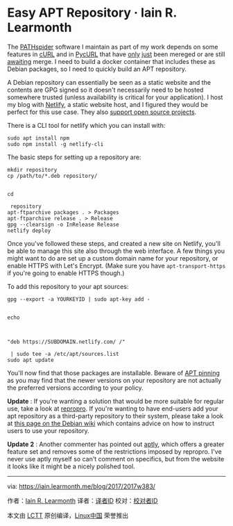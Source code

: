 Easy APT Repository · Iain R. Learmonth
======

The [PATHspider][5] software I maintain as part of my work depends on some features in [cURL][6] and in [PycURL][7] that have [only][8] [just][9] been mereged or are still [awaiting][10] merge. I need to build a docker container that includes these as Debian packages, so I need to quickly build an APT repository.

A Debian repository can essentially be seen as a static website and the contents are GPG signed so it doesn't necessarily need to be hosted somewhere trusted (unless availability is critical for your application). I host my blog with [Netlify][11], a static website host, and I figured they would be perfect for this use case. They also [support open source projects][12].

There is a CLI tool for netlify which you can install with:
```
sudo apt install npm
sudo npm install -g netlify-cli

```

The basic steps for setting up a repository are:
```
mkdir repository
cp /path/to/*.deb repository/


cd

 repository
apt-ftparchive packages . > Packages
apt-ftparchive release . > Release
gpg --clearsign -o InRelease Release
netlify deploy

```

Once you've followed these steps, and created a new site on Netlify, you'll be able to manage this site also through the web interface. A few things you might want to do are set up a custom domain name for your repository, or enable HTTPS with Let's Encrypt. (Make sure you have `apt-transport-https` if you're going to enable HTTPS though.)

To add this repository to your apt sources:
```
gpg --export -a YOURKEYID | sudo apt-key add -


echo



"deb https://SUBDOMAIN.netlify.com/ /"

 | sudo tee -a /etc/apt/sources.list
sudo apt update

```

You'll now find that those packages are installable. Beware of [APT pinning][13] as you may find that the newer versions on your repository are not actually the preferred versions according to your policy.

**Update** : If you're wanting a solution that would be more suitable for regular use, take a look at [repropro][14]. If you're wanting to have end-users add your apt repository as a third-party repository to their system, please take a look at [this page on the Debian wiki][15] which contains advice on how to instruct users to use your repository.

**Update 2** : Another commenter has pointed out [aptly][16], which offers a greater feature set and removes some of the restrictions imposed by repropro. I've never use aptly myself so can't comment on specifics, but from the website it looks like it might be a nicely polished tool.



--------------------------------------------------------------------------------

via: https://iain.learmonth.me/blog/2017/2017w383/

作者：[Iain R. Learmonth][a]
译者：[译者ID](https://github.com/译者ID)
校对：[校对者ID](https://github.com/校对者ID)

本文由 [LCTT](https://github.com/LCTT/TranslateProject) 原创编译，[Linux中国](https://linux.cn/) 荣誉推出

[a]:https://iain.learmonth.me
[1]:https://iain.learmonth.me/tags/netlify/
[2]:https://iain.learmonth.me/tags/debian/
[3]:https://iain.learmonth.me/tags/apt/
[4]:https://iain.learmonth.me/tags/foss/
[5]:https://pathspider.net
[6]:http://curl.haxx.se/
[7]:http://pycurl.io/
[8]:https://github.com/pycurl/pycurl/pull/456
[9]:https://github.com/pycurl/pycurl/pull/458
[10]:https://github.com/curl/curl/pull/1847
[11]:http://netlify.com/
[12]:https://www.netlify.com/open-source/
[13]:https://wiki.debian.org/AptPreferences
[14]:https://mirrorer.alioth.debian.org/
[15]:https://wiki.debian.org/DebianRepository/UseThirdParty
[16]:https://www.aptly.info/

